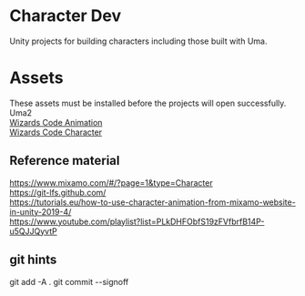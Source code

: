 # Character Dev
Unity projects for building characters including those built with Uma.

# Assets
These assets must be installed before the projects will open successfully.  
Uma2  
[Wizards Code Animation](https://github.com/TheWizardsCode/Animation)  
[Wizards Code Character](https://github.com/TheWizardsCode/Character)  

## Reference material
https://www.mixamo.com/#/?page=1&type=Character  
https://git-lfs.github.com/  
https://tutorials.eu/how-to-use-character-animation-from-mixamo-website-in-unity-2019-4/  
https://www.youtube.com/playlist?list=PLkDHFObfS19zFVfbrfB14P-u5QJJQyvtP  


## git hints
git add -A .
git commit --signoff
